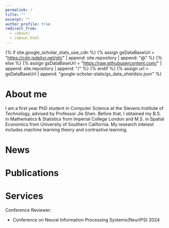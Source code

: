 ```yaml
---
permalink: /
title: ""
excerpt: ""
author_profile: true
redirect_from: 
  - /about/
  - /about.html
---
```


{% if site.google_scholar_stats_use_cdn %}
{% assign gsDataBaseUrl = "https://cdn.jsdelivr.net/gh/" | append: site.repository | append: "@" %}
{% else %}
{% assign gsDataBaseUrl = "https://raw.githubusercontent.com/" | append: site.repository | append: "/" %}
{% endif %}
{% assign url = gsDataBaseUrl | append: "google-scholar-stats/gs_data_shieldsio.json" %}

<span class='anchor' id='about-me'></span>

# About me
I am a first year PhD student in Computer Science at the Stevens Institute of Technology, advised by Professor Jie Shen. Before that, I obtained my B.S. in Mathematics & Statistics from Imperial College London and M.S. in Spatial Economics from University of Southern California. My research interest includes machine learning theory and contrastive learning. 

# News


# Publications 


# Services
Conference Reviewer: 
- Conference on Neural Information Processing Systems(NeurIPS) 2024
